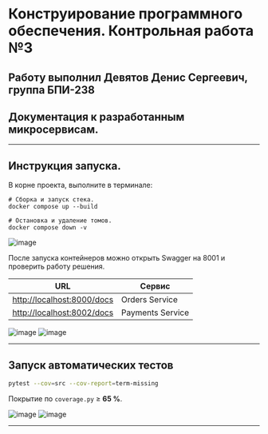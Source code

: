# Конструирование программного обеспечения. Контрольная работа №3

## Работу выполнил **Девятов Денис Сергеевич, группа БПИ-238**

## Документация к разработанным микросервисам.

---

## Инструкция запуска.

В корне проекта, выполните в терминале:

```
# Сборка и запуск стека.
docker compose up --build

# Остановка и удаление томов.
docker compose down -v
```

![image](https://github.com/user-attachments/assets/5bef5e2b-7efe-4508-bd54-a679467e7214)

После запуска контейнеров можно открыть Swagger на 8001 и проверить работу решения.

| URL                                                      | Сервис                        |
| -------------------------------------------------------- | ----------------------------- |
| [http://localhost:8000/docs](http://localhost:8001/docs) | Orders Service                |
| [http://localhost:8002/docs](http://localhost:8002/docs) | Payments Service               |

![image](https://github.com/user-attachments/assets/d6c7a75e-34c4-4974-9427-3ec949155c32)
![image](https://github.com/user-attachments/assets/fde1d0d4-d96e-41ec-8144-621f3232e4dd)

---

## Запуск автоматических тестов

```bash
pytest --cov=src --cov-report=term-missing
```

Покрытие по `coverage.py` ≥ **65 %**.

![image](https://github.com/user-attachments/assets/3cc1dba1-b003-440b-98f2-9ef3b94df7f7)
![image](https://github.com/user-attachments/assets/386e34cf-9824-4d21-87a5-f3aaeccb2cdc)

---
